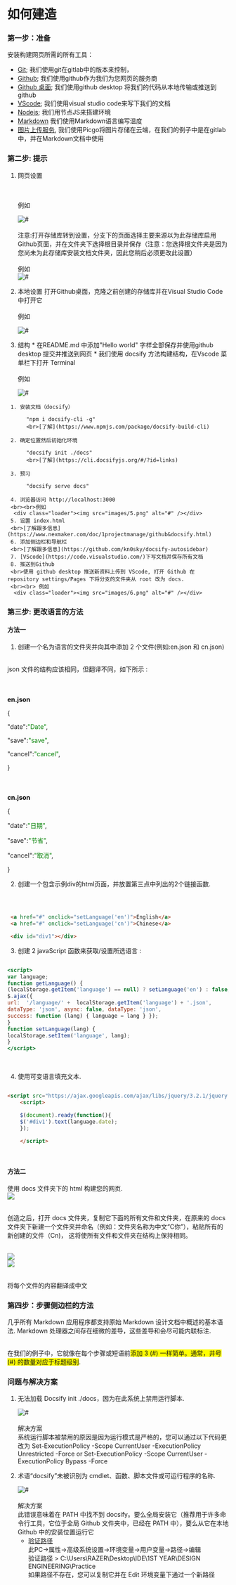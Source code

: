 <!-- How to buil web class/1pm-web.md -->
 # 如何建造
 ### 第一步：准备
   安装构建网页所需的所有工具：

  - [Git](https://git-scm.com/downloads); 我们使用git在gitlab中的版本来控制，
  - [Github](https://github.com/); 我们使用github作为我们为您网页的服务商
  - [Github 桌面](https://desktop.github.com/); 我们使用github desktop 将我们的代码从本地传输或推送到github
  - [VScode](https://code.visualstudio.com/); 我们使用visual studio code来写下我们的文档
  - [Nodejs](https://nodejs.org/en/); 我们用节点JS来搭建环境
  - [Markdown](https://www.nexmaker.com/doc/1projectmanage/markdown.html) 我们使用Markdown语言编写温度
  - [图片上传服务](https://www.nexmaker.com/doc/1projectmanage/imageuploadservice.html), 我们使用Picgo将图片存储在云端，在我们的例子中是在gitlab中，并在Markdown文档中使用
 ### 第二步: 提示
   1. 网页设置
      
      <br><br>例如
      <div class="loader"><img src="images/1.jpg" alt="#" /></div>
      <br>注意:打开存储库转到设置，分支下的页面选择主要来源以为此存储库启用Github页面，并在文件夹下选择根目录并保存（注意：您选择根文件夹是因为您尚未为此存储库安装文档文件夹，因此您稍后必须更改此设置）
      <br><br> 例如
      <div class="loader"><img src="images/2.jpg" alt="#" /></div>

   2. 本地设置
      打开Github桌面，克隆之前创建的存储库并在Visual Studio Code 中打开它
      <br><br> 例如
      <div class="loader"><img src="images/3.png" alt="#" /></div>

   3. 结构
    * 在README.md 中添加"Hello world" 字样全部保存并使用github desktop 提交并推送到网页
    * 我们使用 docsify 方法构建结构，在Vscode 菜单栏下打开 Terminal
    <br><br> 例如
      <div class="loader"><img src="images/4.png" alt="#" /></div>
     1. 安装文档（docsify）

          "npm i docsify-cli -g"
          <br>[了解](https://www.npmjs.com/package/docsify-build-cli)

     2. 确定位置然后初始化环境
          
          "docsify init ./docs"
          <br>[了解](https://cli.docsifyjs.org/#/?id=links)

     3. 预习
          
          "docsify serve docs"

     4. 浏览器访问 http://localhost:3000
     <br><br>例如
      <div class="loader"><img src="images/5.png" alt="#" /></div>
     5. 设置 index.html
     <br>[了解跟多信息](https://www.nexmaker.com/doc/1projectmanage/github&docsify.html)
     6. 添加侧边栏和导航栏
     <br>[了解跟多信息](https://github.com/kn0sky/docsify-autosidebar)
     7. [VScode](https://code.visualstudio.com/)下写文档并保存所有文档
     8. 推送到Github
     <br>使用 github desktop 推送新资料上传到 VScode, 打开 Github 在 repository settings/Pages 下将分支的文件夹从 root 改为 docs.
     <br><br> 例如
      <div class="loader"><img src="images/6.png" alt="#" /></div>

### 第三步: 更改语言的方法
#### 方法一
1. 创建一个名为语言的文件夹并向其中添加 2 个文件(例如:en.json 和 cn.json)

<br>json 文件的结构应该相同，但翻译不同，如下所示 :

<br><h1 style="font-size:1.5vw"><span style="color:black">en.json</span></h1>

{<p>"date":<span style="color:green">"Date"</span>,</p>
<p>"save":<span style="color:green">"save"</span>,</p>
<p>"cancel":<span style="color:green">"cancel"</span>,</p>}

<br><h1 style="font-size:1.5vw"><span style="color:black">cn.json</span></h1>

{<p>"date":<span style="color:green">"日期"</span>,</p>
<p>"save":<span style="color:green">"节省"</span>,</p>
<p>"cancel":<span style="color:green">"取消"</span>,</p>}
 
 <br>
 
2. 创建一个包含示例div的html页面，并放置第三点中列出的2个链接函数.

<br>

```html

 <a href="#" onclick="setLanguage('en')">English</a> 
 <a href="#" onclick="setLanguage('cn')">Chinese</a>

 <div id="div1"></div>

```
3. 创建 2 javaScript 函数来获取/设置所选语言 :

```htm 

<script>
var language; 
function getLanguage() {
(localStorage.getItem('language') == null) ? setLanguage('en') : false;
$.ajax({ 
url:  '/language/' +  localStorage.getItem('language') + '.json', 
dataType: 'json', async: false, dataType: 'json', 
success: function (lang) { language = lang } });
}
function setLanguage(lang) {
localStorage.setItem('language', lang);
}
</script>

```
<br>

4. 使用可变语言填充文本.

```html

<script src="https://ajax.googleapis.com/ajax/libs/jquery/3.2.1/jquery.min.js"></script>
    <script>

    $(document).ready(function(){
    $('#div1').text(language.date);
    });

    </script>
``` 
<br>

#### 方法二

使用 docs 文件夹下的 html 构建您的网页.
<br><img src="images/docs1.png">

<br> 创造之后，打开 docs 文件夹，复制它下面的所有文件和文件夹，在原来的 docs 文件夹下新建一个文件夹并命名（例如：文件夹名称为中文“C你”），粘贴所有的新创建的文件（Cn)， 
这将使所有文件和文件夹在结构上保持相同。
<p><br><img src="images/docs2.png"><br><img src="images/docs3.png"></p>
<br> 将每个文件的内容翻译成中文

### 第四步：步骤侧边栏的方法
几乎所有 Markdown 应用程序都支持原始 Markdown 设计文档中概述的基本语法. Markdown 处理器之间存在细微的差导，这些差导和会尽可能内联标注.

<br>在我们的例子中，它就像在每个步骤或短语前<span style="background-color: #FFFF00">添加 3 (#) 一样简单。通常，井号 (#) 的数量对应于标题级别</span>.


 ### 问题与解决方案
  1. 无法加载 Docsify init ./docs，因为在此系统上禁用运行脚本.

      <div class="loader"><img src="images/7.jpg" alt="#" /></div>
      <br>解决方案
       <br> 系统运行脚本被禁用的原因是因为运行模式是严格的，您可以通过以下代码更改为 Set-ExecutionPolicy -Scope CurrentUser -ExecutionPolicy Unrestricted -Force or Set-ExecutionPolicy -Scope CurrentUser -ExecutionPolicy Bypass -Force
  2. 术语“docsify”未被识别为 cmdlet、函数、脚本文件或可运行程序的名称.

      <div class="loader"><img src="images/8.jpg" alt="#" /></div>
      <br>解决方案
       <br> 此错误意味着在 PATH 中找不到 docsify。要么全局安装它（推荐用于许多命令行工具，它位于全局 Github 文件夹中，已经在 PATH 中），要么从它在本地 Github 中的安装位置运行它

     - [验证路径](https://www.youtube.com/watch?v=pg4t48BPmh8&t=134s)
       <br>此PC->属性->高级系统设置->环境变量->用户变量->路径->编辑
       <br>验证路径 > C:\Users\RAZER\Desktop\IDE\1ST YEAR\DESIGN ENGINEERING\Practice
       <br>如果路径不存在，您可以复制它并在 Edit 环境变量下通过一个新路径
       <br>

  

